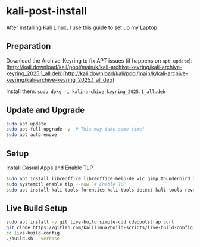 # kali-post-install
After installing Kali Linux, I use this guide to set up my Laptop

## Preparation
Download the Archive-Keyring to fix APT issues (if happens on `apt update`): (http://kali.download/kali/pool/main/k/kali-archive-keyring/kali-archive-keyring_2025.1_all.deb)[http://kali.download/kali/pool/main/k/kali-archive-keyring/kali-archive-keyring_2025.1_all.deb]

Install them: `sudo dpkg -i kali-archive-keyring_2025.1_all.deb`

## Update and Upgrade
```bash
sudo apt update
sudo apt full-upgrade -y  # This may take some time!
sudo apt autoremove
```
## Setup

Install Casual Apps and Enable TLP
```bash
sudo apt install libreoffice libreoffice-help-de vlc gimp thunderbird file-roller evince gnome-calculator gnome-disk-utility baobab git gedit tlp tlp-rdw powertop code-oss obsidian
sudo systemctl enable tlp --now  # Enable TLP
sudo apt install kali-tools-forensics kali-tools-detect kali-tools-reverse-engineering kali-tools-social-engineering kali-tools-top10 kali-tools-windows-resources kali-tools-recover kali-tools-reporting kali-tools-protect kali-tools-information-gathering kali-community-wallpapers kali-legacy-wallpapers 
```

## Live Build Setup
```bash
sudo apt install -y git live-build simple-cdd cdebootstrap curl
git clone https://gitlab.com/kalilinux/build-scripts/live-build-config.git
cd live-build-config
./build.sh --verbose
```
